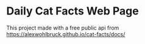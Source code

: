 # Daily Cat Facts Web Page

This project made with a free public api from https://alexwohlbruck.github.io/cat-facts/docs/
